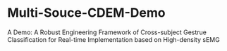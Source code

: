 # Multi-Souce-CDEM-Demo
A Demo:   A Robust Engineering Framework of Cross-subject Gestrue Classification for Real-time Implementation based on High-density sEMG
